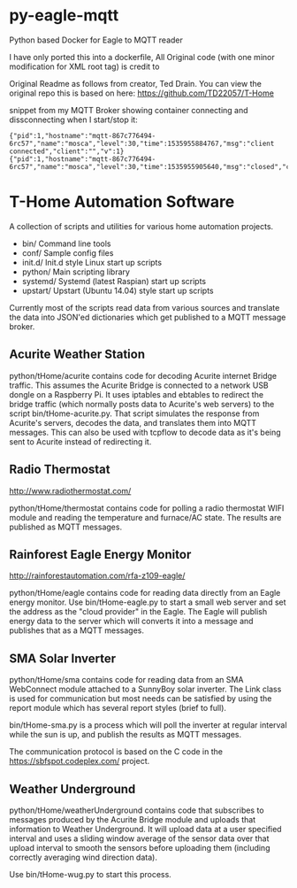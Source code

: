 # py-eagle-mqtt
Python based Docker for Eagle to MQTT reader

I have only ported this into a dockerfile, All Original code (with one minor modification for XML root tag) is credit to 


Original Readme as follows from creator, Ted Drain.  You can view the original repo this is based on here: https://github.com/TD22057/T-Home

snippet from my MQTT Broker showing container connecting and dissconnecting when I start/stop it:
```
{"pid":1,"hostname":"mqtt-867c776494-6rc57","name":"mosca","level":30,"time":1535955884767,"msg":"client connected","client":"","v":1}
{"pid":1,"hostname":"mqtt-867c776494-6rc57","name":"mosca","level":30,"time":1535955905640,"msg":"closed","client":"","v":1}
```

T-Home Automation Software
==========================

A collection of scripts and utilities for various home automation projects.

- bin/  Command line tools
- conf/ Sample config files
- init.d/   Init.d style Linux start up scripts
- python/  Main scripting library
- systemd/  Systemd (latest Raspian) start up scripts
- upstart/  Upstart (Ubuntu 14.04) style start up scripts

Currently most of the scripts read data from various sources and
translate the data into JSON'ed dictionaries which get published to a
MQTT message broker.  


Acurite Weather Station
-----------------------

python/tHome/acurite contains code for decoding Acurite internet
Bridge traffic.  This assumes the Acurite Bridge is connected to a
network USB dongle on a Raspberry Pi.  It uses iptables and ebtables
to redirect the bridge traffic (which normally posts data to Acurite's
web servers) to the script bin/tHome-acurite.py.  That script
simulates the response from Acurite's servers, decodes the data, and
translates them into MQTT messages.  This can also be used with
tcpflow to decode data as it's being sent to Acurite instead of
redirecting it.

Radio Thermostat
----------------

http://www.radiothermostat.com/

python/tHome/thermostat contains code for polling a radio thermostat
WIFI module and reading the temperature and furnace/AC state.  The
results are published as MQTT messages.


Rainforest Eagle Energy Monitor
-------------------------------

http://rainforestautomation.com/rfa-z109-eagle/

python/tHome/eagle contains code for reading data directly from an
Eagle energy monitor.  Use bin/tHome-eagle.py to start a small web
server and set the address as the "cloud provider" in the Eagle.  The
Eagle will publish energy data to the server which will converts it
into a message and publishes that as a MQTT messages.


SMA Solar Inverter
------------------

python/tHome/sma contains code for reading data from an SMA WebConnect
module attached to a SunnyBoy solar inverter.  The Link class is used
for communication but most needs can be satisfied by using the report
module which has several report styles (brief to full).

bin/tHome-sma.py is a process which will poll the inverter at regular
interval while the sun is up, and publish the results as MQTT messages.

The communication protocol is based on the C code in the
https://sbfspot.codeplex.com/ project.


Weather Underground
-------------------

python/tHome/weatherUnderground contains code that subscribes to
messages produced by the Acurite Bridge module and uploads that
information to Weather Underground.  It will upload data at a user
specified interval and uses a sliding window average of the sensor
data over that upload interval to smooth the sensors before uploading
them (including correctly averaging wind direction data).

Use bin/tHome-wug.py to start this process.

